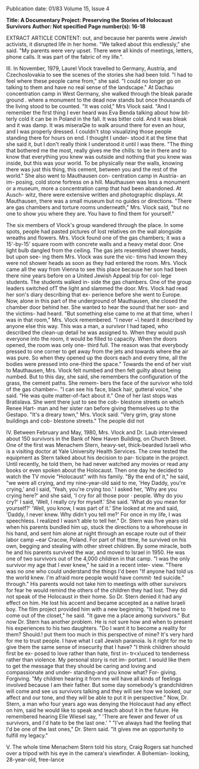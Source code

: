Publication date: 01/83
Volume 15, Issue 4

**Title: A Documentary Project: Preserving the Stories of Holocaust Survivors**
**Author: Not specified**
**Page number(s): 16-18**

EXTRACT ARTICLE CONTENT:
out, and because her parents were 
Jewish activists, it disrupted life in her 
home. "We talked about 
this 
endlessly," she said. "My parents were 
very upset. There were all kinds of 
meetings, letters, phone calls. It was 
part of the fabric of my life.". 

III. 
In November, 1979, Laurel Vlock 
travelled to Germany, Austria, and 
Czechoslovakia to see the scenes of the 
stories she had been told. "I had to feel 
where these people came from," she 
said. "I could no longer go on talking to 
them and have no real sense of the 
landscape." 
At Dachau concentration camp in 
West Germany, she walked through 
the bleak parade ground . where a 
monument to the dead now stands but 
once thousands of the living stood to be 
counted. 
"It was cold," Mrs Vlock said. "And 
I remember the first thing I ever heard 
was Eva Benda talking about how bit-
terly cold it can be in Poland in the fall. 
It was bitter cold. And it was bleak and 
it was damp. It was miseraQie to walk 
around there for even an hour, and I 
was properly dressed. I couldn't stop 
visualizing those people standing there 
for hours on end. I thought I under-
stood it at the time that she said it, but 
I don't really think I understood it until 
I was there. 
"The thing that bothered me the 
most, really gives me the chills: to be in 
there and to know that everything you 
knew was outside and nothing that you 
knew was inside, but this was your 
world. To be physically near the walls, 
knowing there was just this thing, this 
cement, between you and the rest of 
the world." 
She also went to Mauthausen con-
centration camp in Austria- an im-
posing, cold stone fortress on a hill. 
Mauthausen was less a monument or a 
museum, more a concentration camp 
that had been abandoned. At Ausch-
witz, there were extensive written and 
photographic 
displays. 
At 
Mauthausen, 
there 
was 
a 
small 
museum but no guides or directions. 
"There are gas chambers and torture 
rooms underneath," Mrs. Vlock said, 
"but no one to show you where they 
are. You have to find them for 
yourself." 


The six members of Vlock's group 
wandered through the place. In some 
spots, people had pasted pictures of lost 
relatives on the wall alongside wreaths 
and flowers. Mrs. Vlock found one of 
the gas chambers; it was a 15'-by-15' 
square room with concrete walls and a 
heavy metal door. One light bulb 
dangled from the ceiling. The gas jets 
resembled shower heads, but upon see-
ing them Mrs. Vlock was sure the vic-
tims had known they were not shower 
heads as soon as they had entered the 
room. 
Mrs. Vlock came all the way from 
Vienna to see this place because her 
son had been there nine years before 
on a United Jewish Appeal trip for col-
lege students. The students walked in-
side the gas chambers. One of the 
group leaders switched ofT the light and 
slammed the door. Mrs. Vlock had 
read her son's diary describing that ex-
perience before she went to Europe. 
Now, 
alone in this part of the 
underground of Mauthausen, 
she 
closed the chamber door behind her. 
She wanted to hear the sound that her 
son- and the victims- had heard. 
"But something else came to me at 
that time, when I was in that room," 
Mrs. Vlock remembered. "I never 
~\ 
heard it described by anyone else this 
way. This was a man, a survivor I had 
taped, who described the clean-up 
detail he was assigned to. When they 
would push everyone into the room, it 
would be filled to capacity. When the 
doors opened, the room was only one-
third 
full. 
The reason was 
that 
everybody pressed to one corner to get 
away from the jets and towards where 
the air was pure. So when they opened 
up the doors each and every time, all 
the bodies were pressed into one-third 
the space." 
Towards the end of her visit to 
Mauthausen, Mrs. Vlock felt numbed 
and then felt 
guilty about being 
numbed. But to this day, she said, she 
remembers the configuration of the 
grass, the cement paths. She remem-
bers the face of the survivor who told of 
the gas chamber~. "I can see his face, 
black hair, gutteral voice," she said. 
"He was quite matter-of-fact about it." 
One of her last stops was Bratislava. 
She went there just to see the cob-
blestone streets on which Renee Hart-
man and her sister ran before giving 
themselves up to the Gestapo. "It's a 
dreary town," Mrs. Vlock said. "Very 
grim, gray stone buildings and cob-
blestone streets." The people did not 


IV. 
Between February and May, 1980, 
Mrs. Vlock and Dr. Laub interviewed 
about 150 survivors in the Bank of 
New Haven Building, on Church 
Street. One of the first was Menachem 
Stern, 
heavy-set, 
thick-bearded 
Israeli who is a visiting doctor at Yale 
University Health Services. 
The crew tested the equipment as 
Stern talked about his decision to par-
ticipate in the project. Until recently, 
he told them, he had never watched 
any movies or read any books or even 
spoken about the Holocaust. Then one 
day he decided to watch the TV movie 
"Holocaust" with his family. 
"By the end of it," he said, "we were 
all crying, and my nine-year-old said 
to me, 'Hey Daddy, you're crying,' and 
I said, 'Yeah, you're crying too.' I 
asked her, 'Why are you crying here?' 
and she said, 'I cry for all those poor · 
people. Why do you cry?' I said, 'Well, 
I really cry for myself.' She said. 'What 
do you mean for yourself?' 'Well, you 
know, I was part of it.' She looked at 
me and said, 'Daddy, I never knew. 
Why didn't you tell me?' For once in 
my life, I was speechless. I realized I 
wasn't able to tell her." 
Dr. Stern was five years old when 
his parents bundled him up, stuck the 
directions to a whorehouse in his hand, 
and sent him alone at night through an 
escape route out of their labor camp 
~ear Cracow, Poland. For part of that 
ttme, he survived on his own, begging 
and stealing with other street children. 
By some miracle, both he and his 
parents survived the war, and moved 
to Israel in 1950. He was one of two 
survivors out of the 4,000 children in 
that camp. 
"I was the only survivor my age that 
I ever knew," he said in a recent inter-
view. "There was no one who could 
understand the things 
I'd been 
"If anyone had told us the 
world knew. I'm afraid more 
people would have commit· 
ted suicide." 
through." His parents would not take 
him to meetings with other survivors 
for fear he would remind the others of 
the children they had lost. They did 
not speak of the Holocaust in their 
home. So Dr. Stern denied it had any 
effect on him. He lost his accent and 
became accepted as a native Israeli 
boy. The film project provided him 
with a new beginning. "It helped me to 
come out of the closet," he said. "It 
gave me a place among survivors." 
But now Dr. Stern has another 
problem. He is not sure how and when 
to present his experiences to his two 
daughters. "Do I want it to become a 
reality for them? Should.! put them too 
much in this perspective of mine? It's 
very hard for me to trust people. I have 
what I call Jewish paranoia. Is it right 
for me to give them the same sense of 
insecurity that I have? 
"I think children should first be ex-
posed to love rather than hate, first in-
tr<x\uced to tenderness rather than 
violence. My personal story is not im-
portant. I would like them to get the 
message that they should be caring and 
loving and compassionate and under-
standing-and you know what? For-
giving. Forgiving. 
"My children hearing it from me will 
have all kinds of feelings involved 
because I am their father. But some 
day somebody's grandchildren will 
come and see us survivors talking and 
they will see how we looked, our affect 
and our tone, and they will be able to 
put it in perspective." 
Now, Dr. Stern, a man who four 
years ago was denying the Holocaust 
had any effect on him, said he would 
like to speak and teach about it in the 
future. He remembered hearing Elie 
Wiesel say, " 'There are fewer and 
fewer of us survivors, and I'd hate to be 
the last one.' " 
"I've always had the feeling that I'd 
be one of the last ones," Dr. Stern said. 
"It gives me an opportunity to fulfill 
my legacy." 

V. 
The whole time Menachem Stern told 
his story, Craig Rogers sat hunched 
over a tripod with his eye in the 
camera's viewfinder. A 
Bohemian-
looking, 
28-year-old, 
free-lance